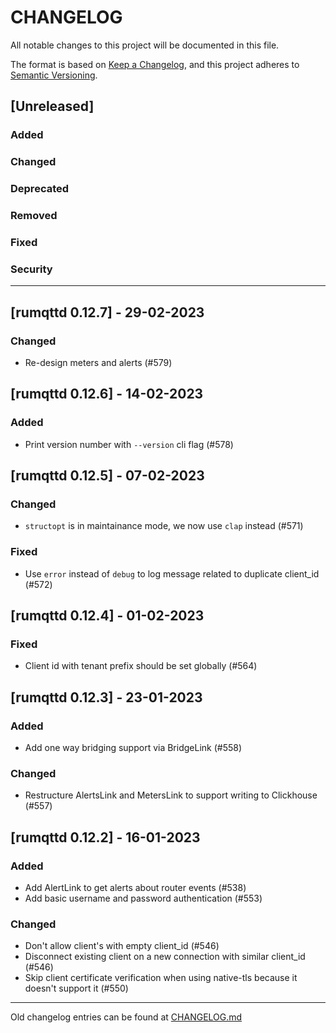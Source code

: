 # CHANGELOG

All notable changes to this project will be documented in this file.

The format is based on [Keep a Changelog](https://keepachangelog.com/en/1.0.0/),
and this project adheres to [Semantic Versioning](https://semver.org/spec/v2.0.0.html).

## [Unreleased]

### Added

### Changed

### Deprecated

### Removed

### Fixed

### Security

---
## [rumqttd 0.12.7] - 29-02-2023

### Changed
- Re-design meters and alerts (#579)

## [rumqttd 0.12.6] - 14-02-2023

### Added
- Print version number with `--version` cli flag (#578)

## [rumqttd 0.12.5] - 07-02-2023

### Changed
- `structopt` is in maintainance mode, we now use `clap` instead (#571)

### Fixed
- Use `error` instead of `debug` to log message related to duplicate client_id (#572)

## [rumqttd 0.12.4] - 01-02-2023

### Fixed
- Client id with tenant prefix should be set globally (#564) 

## [rumqttd 0.12.3] - 23-01-2023

### Added
- Add one way bridging support via BridgeLink (#558)

### Changed
- Restructure AlertsLink and MetersLink to support writing to Clickhouse (#557)

## [rumqttd 0.12.2] - 16-01-2023

### Added
- Add AlertLink to get alerts about router events (#538)
- Add basic username and password authentication (#553)

### Changed
- Don't allow client's with empty client_id (#546)
- Disconnect existing client on a new connection with similar client_id (#546)
- Skip client certificate verification when using native-tls because it doesn't support it (#550)


---

Old changelog entries can be found at [CHANGELOG.md](../CHANGELOG.md)
